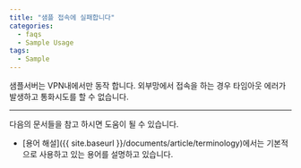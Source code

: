```yaml
---
title: "샘플 접속에 실패합니다"
categories:
  - faqs
  - Sample Usage
tags:
  - Sample
---
```


샘플서버는 VPN내에서만 동작 합니다. 외부망에서 접속을 하는 경우 타임아웃 에러가 발생하고 통화시도를 할 수 없습니다.

----

다음의 문서들을 참고 하시면 도움이 될 수 있습니다.
* [용어 해설]({{ site.baseurl }}/documents/article/terminology)에서는 기본적으로 사용하고 있는 용어를 설명하고 있습니다.




